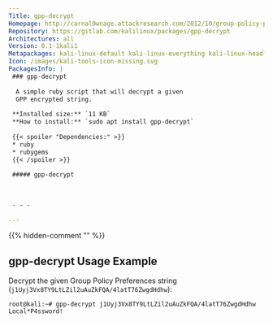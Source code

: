 ```yaml
---
Title: gpp-decrypt
Homepage: http://carnal0wnage.attackresearch.com/2012/10/group-policy-preferences-and-getting.html
Repository: https://gitlab.com/kalilinux/packages/gpp-decrypt
Architectures: all
Version: 0.1-1kali1
Metapackages: kali-linux-default kali-linux-everything kali-linux-headless kali-linux-large kali-tools-passwords 
Icon: /images/kali-tools-icon-missing.svg
PackagesInfo: |
 ### gpp-decrypt
 
  A simple ruby script that will decrypt a given
  GPP encrypted string.
 
 **Installed size:** `11 KB`  
 **How to install:** `sudo apt install gpp-decrypt`  
 
 {{< spoiler "Dependencies:" >}}
 * ruby
 * rubygems
 {{< /spoiler >}}
 
 ##### gpp-decrypt
 
 
 
 - - -
 
---
```

{{% hidden-comment "<!--Do not edit anything above this line-->" %}}

## gpp-decrypt Usage Example

Decrypt the given Group Policy Preferences string (`j1Uyj3Vx8TY9LtLZil2uAuZkFQA/4latT76ZwgdHdhw`):

```
root@kali:~# gpp-decrypt j1Uyj3Vx8TY9LtLZil2uAuZkFQA/4latT76ZwgdHdhw
Local*P4ssword!
```
